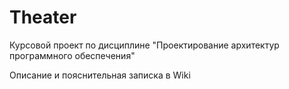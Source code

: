 # Theater

Курсовой проект по дисциплине "Проектирование архитектур программного обеспечения"

Описание и пояснительная записка в Wiki
